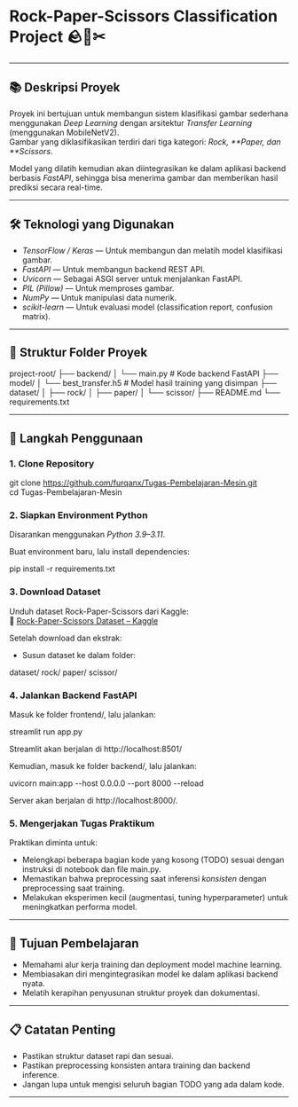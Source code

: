 # Rock-Paper-Scissors Classification Project 🪨📄✂

---

## 📚 Deskripsi Proyek

Proyek ini bertujuan untuk membangun sistem klasifikasi gambar sederhana menggunakan _Deep Learning_ dengan arsitektur _Transfer Learning_ (menggunakan MobileNetV2).  
Gambar yang diklasifikasikan terdiri dari tiga kategori: _Rock, **Paper, dan **Scissors_.

Model yang dilatih kemudian akan diintegrasikan ke dalam aplikasi backend berbasis _FastAPI_, sehingga bisa menerima gambar dan memberikan hasil prediksi secara real-time.

---

## 🛠 Teknologi yang Digunakan

- _TensorFlow / Keras_ — Untuk membangun dan melatih model klasifikasi gambar.
- _FastAPI_ — Untuk membangun backend REST API.
- _Uvicorn_ — Sebagai ASGI server untuk menjalankan FastAPI.
- _PIL (Pillow)_ — Untuk memproses gambar.
- _NumPy_ — Untuk manipulasi data numerik.
- _scikit-learn_ — Untuk evaluasi model (classification report, confusion matrix).

---

## 📂 Struktur Folder Proyek

project-root/
├── backend/
│ └── main.py # Kode backend FastAPI
├── model/
│ └── best_transfer.h5 # Model hasil training yang disimpan
├── dataset/
│ ├── rock/
│ ├── paper/
│ └── scissor/
├── README.md
└── requirements.txt

---

## 🚀 Langkah Penggunaan

### 1. Clone Repository

git clone https://github.com/furqanx/Tugas-Pembelajaran-Mesin.git <br>
cd Tugas-Pembelajaran-Mesin

### 2. Siapkan Environment Python

Disarankan menggunakan _Python 3.9–3.11_.

Buat environment baru, lalu install dependencies:

pip install -r requirements.txt

### 3. Download Dataset

Unduh dataset Rock-Paper-Scissors dari Kaggle:  
🔗 [Rock-Paper-Scissors Dataset – Kaggle](https://www.kaggle.com/datasets/drgfreeman/rockpaperscissors)

Setelah download dan ekstrak:

- Susun dataset ke dalam folder:

dataset/
rock/
paper/
scissor/

### 4. Jalankan Backend FastAPI

Masuk ke folder frontend/, lalu jalankan:

streamlit run app.py

Streamlit akan berjalan di http://localhost:8501/

Kemudian, masuk ke folder backend/, lalu jalankan:

uvicorn main:app --host 0.0.0.0 --port 8000 --reload

Server akan berjalan di http://localhost:8000/.

### 5. Mengerjakan Tugas Praktikum

Praktikan diminta untuk:

- Melengkapi beberapa bagian kode yang kosong (TODO) sesuai dengan instruksi di notebook dan file main.py.
- Memastikan bahwa preprocessing saat inferensi _konsisten_ dengan preprocessing saat training.
- Melakukan eksperimen kecil (augmentasi, tuning hyperparameter) untuk meningkatkan performa model.

---

## 🎯 Tujuan Pembelajaran

- Memahami alur kerja training dan deployment model machine learning.
- Membiasakan diri mengintegrasikan model ke dalam aplikasi backend nyata.
- Melatih kerapihan penyusunan struktur proyek dan dokumentasi.

---

## 📋 Catatan Penting

- Pastikan struktur dataset rapi dan sesuai.
- Pastikan preprocessing konsisten antara training dan backend inference.
- Jangan lupa untuk mengisi seluruh bagian TODO yang ada dalam kode.

---
